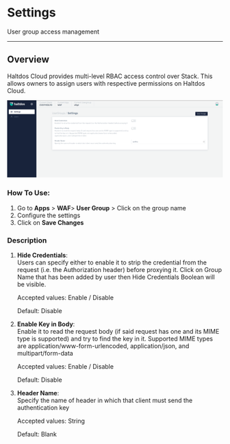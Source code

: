 # Settings
User group access management 

---

## Overview

Haltdos Cloud provides multi-level RBAC access control over Stack. This allows owners to assign users with respective permissions on Haltdos Cloud.

![User Group](/img/waf/v7/docs/usergroupSetting.png)

### How To Use:
1. Go to **Apps** > **WAF**> **User Group** > Click on the group name
2. Configure the settings
3. Click on **Save Changes**

### Description

1. **Hide Credentials**:  
Users can specify either to enable it to strip the credential from the request (i.e. the Authorization header) before proxying it. Click on Group Name that has been added by user then Hide Credentials Boolean will be visible.

    Accepted values: Enable / Disable

    Default: Disable 

1. **Enable Key in Body**:  
Enable it to read the request body (if said request has one and its MIME type is supported) and try to find the key in it. Supported MIME types are application/www-form-urlencoded, application/json, and multipart/form-data

    Accepted values: Enable / Disable

    Default: Disable 

1. **Header Name**:  
Specify the name of header in which that client must send the authentication key

    Accepted values: String

    Default: Blank 
    

